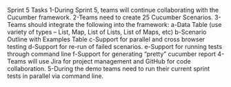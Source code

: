 

Sprint 5 Tasks
1-During Sprint 5, teams will continue collaborating with the Cucumber framework.
2-Teams need to create 25 Cucumber Scenarios.
3-Teams should integrate the following into the framework:
  a-Data Table (use variety of types – List, Map, List of Lists, List of Maps, etc)
  b-Scenario Outline with Examples Table
  c-Support for parallel and cross browser testing
  d-Support for re-run of failed scenarios.
  e-Support for running tests through command line
  f-Support for generating “pretty” cucumber report
4-Teams will use Jira for project management and GitHub for code collaboration.
5-During the demo teams need to run their current sprint tests in parallel via
command line.